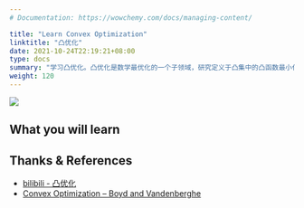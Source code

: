 ```yaml
---
# Documentation: https://wowchemy.com/docs/managing-content/

title: "Learn Convex Optimization"
linktitle: "凸优化"
date: 2021-10-24T22:19:21+08:00
type: docs
summary: "学习凸优化。凸优化是数学最优化的一个子领域，研究定义于凸集中的凸函数最小化的问题。"
weight: 120
---
```


![](/learn/convex-optimization/bv_cvxbook_cover.jpg)

## What you will learn

## Thanks & References

- [bilibili - 凸优化](https://www.bilibili.com/video/BV1Jt411p7jE)
- [Convex Optimization – Boyd and Vandenberghe](https://web.stanford.edu/~boyd/cvxbook/)